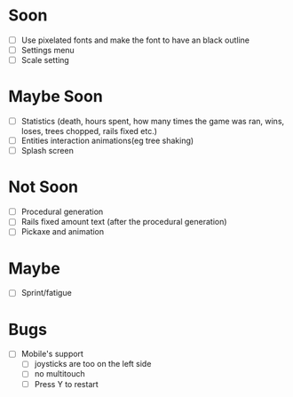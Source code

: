 # Soon
- [ ] Use pixelated fonts and make the font to have an black outline
- [ ] Settings menu
- [ ] Scale setting

# Maybe Soon
- [ ] Statistics (death, hours spent, how many times the game was ran, wins, loses, trees chopped, rails fixed etc.)
- [ ] Entities interaction animations(eg tree shaking)
- [ ] Splash screen

# Not Soon
- [ ] Procedural generation
- [ ] Rails fixed amount text (after the procedural generation)
- [ ] Pickaxe and animation

# Maybe
- [ ] Sprint/fatigue

# Bugs
- [ ] Mobile's support
  - [ ] joysticks are too on the left side
  - [ ] no multitouch
  - [ ] Press Y to restart
